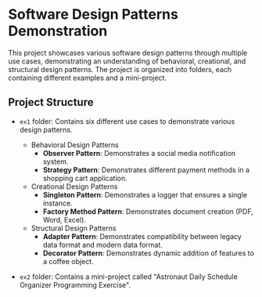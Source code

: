 
# Software Design Patterns Demonstration

This project showcases various software design patterns through multiple use cases, demonstrating an understanding of behavioral, creational, and structural design patterns. The project is organized into folders, each containing different examples and a mini-project.

## Project Structure

- `ex1` folder: Contains six different use cases to demonstrate various design patterns.
  - Behavioral Design Patterns
    - **Observer Pattern**: Demonstrates a social media notification system.
    - **Strategy Pattern**: Demonstrates different payment methods in a shopping cart application.
  - Creational Design Patterns
    - **Singleton Pattern**: Demonstrates a logger that ensures a single instance.
    - **Factory Method Pattern**: Demonstrates document creation (PDF, Word, Excel).
  - Structural Design Patterns
    - **Adapter Pattern**: Demonstrates compatibility between legacy data format and modern data format.
    - **Decorator Pattern**: Demonstrates dynamic addition of features to a coffee object.

- `ex2` folder: Contains a mini-project called "Astronaut Daily Schedule Organizer Programming Exercise".
